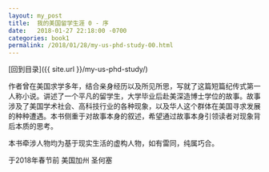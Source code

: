 ```yaml
---
layout: my_post
title:  我的美国留学生涯 0 - 序
date:   2018-01-27 22:18:00 -0700
categories: book1
permalink: /2018/01/28/my-us-phd-study-00.html
---
```


[回到目录]({{ site.url }}/my-us-phd-study/)

作者曾在美国求学多年，结合亲身经历以及所见所思，写就了这篇短篇纪传式第一人称小说。讲述了一个平凡的留学生，大学毕业后赴美深造博士学位的故事。故事涉及了美国学术社会、高科技行业的各种现象，以及华人这个群体在美国寻求发展的种种遭遇。本书侧重于对故事本身的叙述，希望通过故事本身引领读者对现象背后本质的思考。

本书牵涉人物均为基于现实生活的虚构人物，如有雷同，纯属巧合。

于2018年春节前 美国加州 圣何塞
